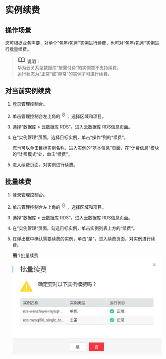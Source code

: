 # 实例续费<a name="rds_05_0002"></a>

## 操作场景<a name="section36712096194014"></a>

您可根据业务需要，对单个“包年/包月“实例进行续费，也可对“包年/包月“实例进行批量续费。

>![](public_sys-resources/icon-note.gif) **说明：**   
>华为云关系型数据库“按需付费”的实例暂不支持续费。  
>运行状态为“正常“或“异常“的实例才可进行续费。  

## 对当前实例续费<a name="section59386647165940"></a>

1.  登录管理控制台。
2.  单击管理控制台左上角的![](figures/Region灰色图标.png)，选择区域和项目。
3.  选择“数据库  \>  云数据库 RDS“。进入云数据库 RDS信息页面。
4.  在“实例管理”页面，选择目标实例，单击“操作“列的“续费“。

    您也可以单击目标实例名称，进入实例的“基本信息”页面，在“计费信息“模块的“计费模式“处，单击“续费“。

5.  进入续费页面，对实例进行续费。

## 批量续费<a name="section164251716142211"></a>

1.  登录管理控制台。
2.  单击管理控制台左上角的![](figures/Region灰色图标.png)，选择区域和项目。
3.  选择“数据库  \>  云数据库 RDS“。进入云数据库 RDS信息页面。
4.  在“实例管理“页面，勾选目标实例，单击实例列表上方的“续费“。
5.  在弹出框中确认需要续费的实例，单击“是“，进入续费页面，对实例进行续费。

    **图 1**  批量续费<a name="fig724321684916"></a>  
    ![](figures/批量续费.png "批量续费")



